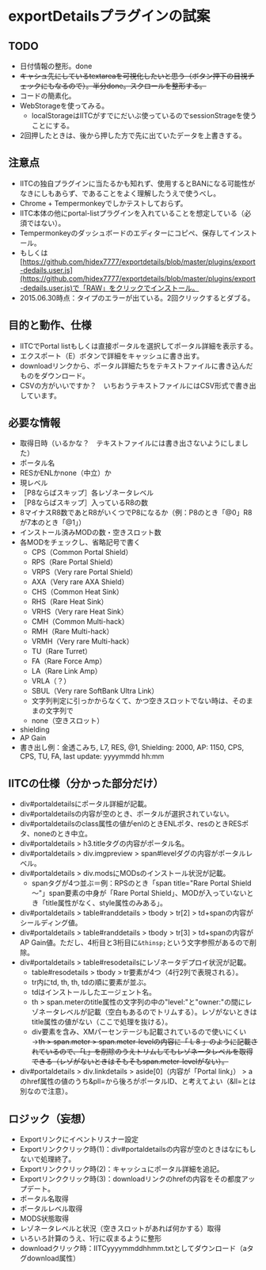 # exportDetailsプラグインの試案

## TODO
- 日付情報の整形。done
- <del>キャシュ先にしているtextareaを可視化したいと思う（ボタン押下の目視チェックにもなるので）。半分done。スクロールを整形する。</del>
- コードの簡素化。
- WebStorageを使ってみる。
    - localStorageはIITCがすでにだいぶ使っているのでsessionStrageを使うことにする。
- 2回押したときは、後から押した方で先に出ていたデータを上書きする。

## 注意点
- IITCの独自プラグインに当たるかも知れず、使用するとBANになる可能性がなきにしもあらず、であることをよく理解したうえで使うべし。
- Chrome + Tempermonkeyでしかテストしておらず。
- IITC本体の他にportal-listプラグインを入れていることを想定している（必須ではない）。
- Tempermonkeyのダッシュボードのエディターにコピペ、保存してインストール。
- もしくは[https://github.com/hidex7777/exportdetails/blob/master/plugins/export-dedails.user.js](https://github.com/hidex7777/exportdetails/blob/master/plugins/export-dedails.user.js)で「RAW」をクリックでインストール。
- 2015.06.30時点：タイプのエラーが出ている。2回クリックするとダブる。

## 目的と動作、仕様
- IITCでPortal listもしくは直接ポータルを選択してポータル詳細を表示する。
- エクスポート（E）ボタンで詳細をキャッシュに書き出す。
- downloadリンクから、ポータル詳細たちをテキストファイルに書き込んだものをダウンロード。
- CSVの方がいいですか？　いちおうテキストファイルにはCSV形式で書き出しています。

## 必要な情報
- 取得日時（いるかな？　テキストファイルには書き出さないようにしました）
- ポータル名
- RESかENLかnone（中立）か
- 現レベル
- ［P8ならばスキップ］各レゾネータレベル
- ［P8ならばスキップ］入っているR8の数
- 8マイナスR8数であとR8がいくつでP8になるか（例：P8のとき「@0」R8が7本のとき「@1」）
- インストール済みMODの数・空きスロット数
- 各MODをチェックし、省略記号で書く
    - CPS（Common Portal Shield）
    - RPS（Rare Portal Shield）
    - VRPS（Very rare Portal Shield）
    - AXA（Very rare AXA Shield）
    - CHS（Common Heat Sink）
    - RHS（Rare Heat Sink）
    - VRHS（Very rare Heat Sink）
    - CMH（Common Multi-hack）
    - RMH（Rare Multi-hack）
    - VRMH（Very rare Multi-hack）
    - TU（Rare Turret）
    - FA（Rare Force Amp）
    - LA（Rare Link Amp）
    - VRLA（？）
    - SBUL（Very rare SoftBank Ultra Link）
    - 文字列判定に引っかからなくて、かつ空きスロットでない時は、そのままの文字列で
    - none（空きスロット）
- shielding
- AP Gain
- 書き出し例：金透こみち, L7, RES, @1, Shielding: 2000, AP: 1150, CPS, CPS, TU, FA, last update: yyyymmdd hh:mm

## IITCの仕様（分かった部分だけ）
- div#portaldetailsにポータル詳細が記載。
- div#portaldetailsの内容が空のとき、ポータルが選択されていない。
- div#portaldetailsのclass属性の値がenlのときENLポタ、resのときRESポタ、noneのとき中立。
- div#portaldetails > h3.titleタグの内容がポータル名。
- div#portaldetails > div.imgpreview > span#levelダグの内容がポータルレベル。
- div#portaldetails > div.modsにMODsのインストール状況が記載。
    - spanタグが4つ並ぶ＝例：RPSのとき「span title="Rare Portal Shield～"」span要素の中身が「Rare Portal Shield」、MODが入っていないとき「title属性がなく、style属性のみある」。
- div#portaldetails > table#randdetails > tbody > tr[2] > td+spanの内容がシールディング値。
- div#portaldetails > table#randdetails > tbody > tr[3] > td+spanの内容がAP Gain値。ただし、4桁目と3桁目に`&thinsp;`という文字参照があるので削除。
- div#portaldetails > table#resodetailsにレゾネータデプロイ状況が記載。
    - table#resodetails > tbody > tr要素が4つ（4行2列で表現される）。
    - tr内にtd, th, th, tdの順に要素が並ぶ。
    - tdはインストールしたエージェント名。
    - th > span.meterのtitle属性の文字列の中の"level:"と"owner:"の間にレゾネータレベルが記載（空白もあるのでトリムする）。レゾがないときはtitle属性の値がない（ここで処理を抜ける）。
    - div要素を含み、XMパーセンテージも記載されているので使いにくい→<del>th > span.meter > span.meter-levelの内容に「 L 8 」のように記載されているので、「L」を削除のうえトリムしてもレゾネータレベルを取得できる（レゾがないときはそもそもspan.meter-levelがない）。</del>
- div#portaldetails > div.linkdetails > aside[0]（内容が「Portal link」） > aのhref属性の値のうち&pll=から後ろがポータルID、と考えてよい（&ll=とは別なので注意）。

## ロジック（妄想）
- Exportリンクにイベントリスナー設定
- Exportリンククリック時(1)：div#portaldetailsの内容が空のときはなにもしないで処理終了。
- Exportリンククリック時(2)：キャッシュにポータル詳細を追記。
- Exportリンククリック時(3)：downloadリンクのhrefの内容をその都度アップデート。
- ポータル名取得
- ポータルレベル取得
- MODS状態取得
- レゾネータレベルと状況（空きスロットがあれば何かする）取得
- いろいろ計算のうえ、1行に収まるように整形
- downloadクリック時：IITCyyyymmddhhmm.txtとしてダウンロード（aタグdownload属性）
